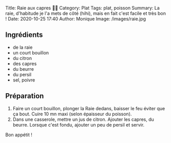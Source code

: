 Title: Raie aux capres 🦈🐡
Category: Plat
Tags: plat, poisson
Summary: La raie, d'habitude je l'a mets de côté (hihi), mais en fait c'est facile et très bon !
Date:  2020-10-25 17:40
Author: Monique
Image: /images/raie.jpg

## Ingrédients

- de la raie
- un court bouillon
- du citron
- des capres
- du beurre
- du persil
- sel, poivre


## Préparation
1. Faire un court bouillon, plonger la Raie dedans, baisser le feu éviter que ça bout. Cuire 10 mn maxi (selon épaisseur du poisson).
2. Dans une casserole, mettre un jus de citron. Ajouter les capres, du beurre. Lorsque c'est fondu, ajouter un peu de persil et servir.

Bon appétit !
